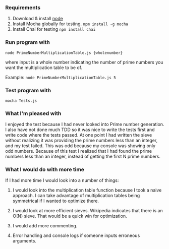 ### Requirements
1. Download & install [node](https://nodejs.org/en/download/)
2. Install Mocha globally for testing. `npm install -g mocha`
3. Install Chai for testing `npm install chai`

### Run program with

`node PrimeNumberMultiplicationTable.js {wholenumber}`

where input is a whole number indicating the number of prime numbers you want the multiplication table to be of.

Example: `node PrimeNumberMultiplicationTable.js 5`

### Test program with
`mocha Tests.js`


### What I'm pleased with

I enjoyed the test because I had never looked into Prime number generation. I also have not done much TDD so it was nice to write the tests first and write code where the tests passed. At one point I had written the sieve without realizing it was providing the prime numbers less than an integer, and my test failed. This was odd because my console was showing only odd numbers. Because of this test I realized that I had found the prime numbers less than an integer, instead of getting the first N prime numbers.

### What I would do with more time

If I had more time I would look into a number of things:

1) I would look into the multiplication table function because I took a naive approach. I can take advantage of multiplication tables being symmetrical if I wanted to optimize there.

2) I would look at more efficient sieves. Wikipedia indicates that there is an O(N) sieve. That would be a quick win for optimization.

3) I would add more commenting.

4) Error handling and console logs if someone inputs erroneous arguments.
